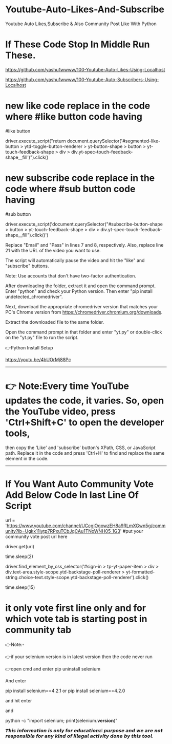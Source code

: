 # Youtube-Auto-Likes-And-Subscribe

Youtube Auto Likes,Subscribe & Also Community Post Like With Python

# If These Code Stop In Middle Run These.

https://github.com/yashu1wwww/100-Youtube-Auto-Likes-Using-Localhost

https://github.com/yashu1wwww/100-Youtube-Auto-Subscribers-Using-Localhost

# new like code replace in the code where #like button code having

#like button

driver.execute_script("return document.querySelector('#segmented-like-button > ytd-toggle-button-renderer > yt-button-shape > button > yt-touch-feedback-shape > div > div.yt-spec-touch-feedback-shape__fill')").click()

# new subscribe code replace in the code where #sub button code having

#sub button

driver.execute_script('document.querySelector("#subscribe-button-shape > button > yt-touch-feedback-shape > div > div.yt-spec-touch-feedback-shape__fill").click()') 

Replace "Email" and "Pass" in lines 7 and 8, respectively. Also, replace line 21 with the URL of the video you want to use. 

The script will automatically pause the video and hit the "like" and "subscribe" buttons.

Note: Use accounts that don't have two-factor authentication.

After downloading the folder, extract it and open the command prompt. Enter "python" and check your Python version. Then enter "pip install undetected_chromedriver".

Next, download the appropriate chromedriver version that matches your PC's Chrome version from https://chromedriver.chromium.org/downloads.

Extract the downloaded file to the same folder.

Open the command prompt in that folder and enter "yt.py" or double-click on the "yt.py" file to run the script.

👉Python Install Setup

https://youtu.be/4bUOrMj88Pc

------------------------------------------------------------------------

# 👉 Note:Every time YouTube updates the code, it varies. So, open the YouTube video, press 'Ctrl+Shift+C' to open the developer tools,
then copy the 'Like' and 'subscribe' button's XPath, CSS, or JavaScript path. Replace it in the code and press 'Ctrl+H' to find and replace the same element in the code.

----------------------------------------------------------------------

# If You Want Auto Community Vote Add Below Code In last Line Of Script 

url = 'https://www.youtube.com/channel/UCcgjOgowzEH8a9RLmXGwn5g/community?lb=Ugkx11iytp7RPxuTCbJqCAu1TNoWNH05_1G3' #put your community vote post url here

driver.get(url)

time.sleep(2)

driver.find_element_by_css_selector('#sign-in > tp-yt-paper-item > div > div.text-area.style-scope.ytd-backstage-poll-renderer > yt-formatted-string.choice-text.style-scope.ytd-backstage-poll-renderer').click()

time.sleep(15)

# it only vote first line only and for which vote tab is starting post in community tab

👉Note:-

👉if your selenium version is in latest version then 
the code never run 

👉open cmd and enter pip uninstall selenium

And enter 

pip install selenium==4.2.1
or
pip install selenium==4.2.0

and hit enter 

and 

python -c "import selenium; print(selenium.__version__)"
<to check the current version of selenium>

𝙏𝙝𝙞𝙨 𝙞𝙣𝙛𝙤𝙧𝙢𝙖𝙩𝙞𝙤𝙣 𝙞𝙨 𝙤𝙣𝙡𝙮 𝙛𝙤𝙧 𝙚𝙙𝙪𝙘𝙖𝙩𝙞𝙤𝙣al 𝙥𝙪𝙧𝙥𝙤𝙨𝙚 𝙖𝙣𝙙 𝙬𝙚 𝙖𝙧𝙚 𝙣𝙤𝙩 𝙧𝙚𝙨𝙥𝙤𝙣𝙨𝙞𝙗𝙡𝙚 𝙛𝙤𝙧 𝙖𝙣𝙮 𝙠𝙞𝙣𝙙 𝙤𝙛 𝙞𝙡𝙡𝙚𝙜𝙖𝙡 𝙖𝙘𝙩𝙞𝙫𝙞𝙩𝙮 𝙙𝙤𝙣𝙚 𝙗𝙮 𝙩𝙝𝙞𝙨 𝙩𝙤𝙤𝙡.






